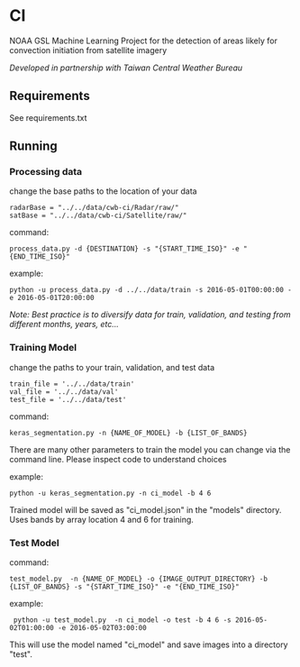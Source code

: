 # CI
NOAA GSL Machine Learning Project for the detection of areas likely for convection initiation from satellite imagery

_Developed in partnership with Taiwan Central Weather Bureau_

## Requirements

See requirements.txt

## Running

### Processing data

change the base paths to the location of your data
```
radarBase = "../../data/cwb-ci/Radar/raw/"
satBase = "../../data/cwb-ci/Satellite/raw/"
```

command:
```
process_data.py -d {DESTINATION} -s "{START_TIME_ISO}" -e "{END_TIME_ISO}"
```
example:
```
python -u process_data.py -d ../../data/train -s 2016-05-01T00:00:00 -e 2016-05-01T20:00:00
```

_Note: Best practice is to diversify data for train, validation, and testing from different months, years, etc..._

### Training Model

change the paths to your train, validation, and test data

```  
train_file = '../../data/train'
val_file = '../../data/val'
test_file = '../../data/test'
```

command:
```
keras_segmentation.py -n {NAME_OF_MODEL} -b {LIST_OF_BANDS}
```

There are many other parameters to train the model you can change via the command line.  Please inspect code to understand choices

example:
```
python -u keras_segmentation.py -n ci_model -b 4 6
```

Trained model will be saved as "ci_model.json" in the "models" directory.  Uses bands by array location 4 and 6 for training.

### Test Model

command:
```
test_model.py  -n {NAME_OF_MODEL} -o {IMAGE_OUTPUT_DIRECTORY} -b {LIST_OF_BANDS} -s "{START_TIME_ISO}" -e "{END_TIME_ISO}"
```

example:
```
 python -u test_model.py  -n ci_model -o test -b 4 6 -s 2016-05-02T01:00:00 -e 2016-05-02T03:00:00
```


This will use the model named "ci_model" and save images into a directory "test".  

